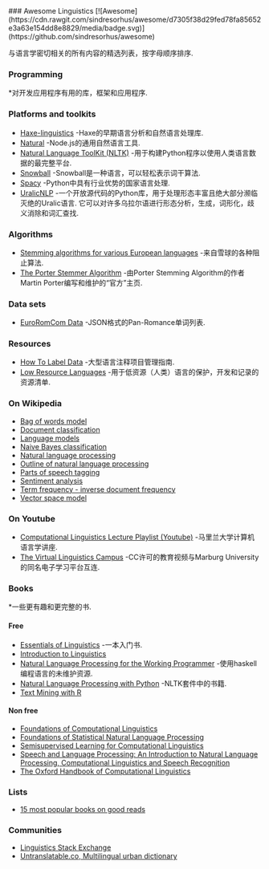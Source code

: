 <div class="github-widget" data-repo="theimpossibleastronaut/awesome-linguistics"></div>
<script async src="https://pagead2.googlesyndication.com/pagead/js/adsbygoogle.js"></script><ins class="adsbygoogle" style="display:block" data-ad-client="ca-pub-6890694312814945" data-ad-slot="5473692530" data-ad-format="auto"  data-full-width-responsive="true"></ins><script>(adsbygoogle = window.adsbygoogle || []).push({});</script>
### Awesome Linguistics
[![Awesome](https://cdn.rawgit.com/sindresorhus/awesome/d7305f38d29fed78fa85652e3a63e154dd8e8829/media/badge.svg)](https://github.com/sindresorhus/awesome)

与语言学密切相关的所有内容的精选列表，按字母顺序排序.


### Programming
*对开发应用程序有用的库，框架和应用程序.

### Platforms and toolkits
* [Haxe-linguistics](https://github.com/sexybiggetje/haxe-linguistics) -Haxe的早期语言分析和自然语言处理库.
* [Natural](https://github.com/NaturalNode/natural) -Node.js的通用自然语言工具.
* [Natural Language ToolKit (NLTK)](http://www.nltk.org/) -用于构建Python程序以使用人类语言数据的最完整平台.
* [Snowball](http://snowball.tartarus.org/) -Snowball是一种语言，可以轻松表示词干算法.
* [Spacy](https://spacy.io/) -Python中具有行业优势的国家语言处理.
* [UralicNLP](https://github.com/mikahama/uralicNLP)  -一个开放源代码的Python库，用于处理形态丰富且绝大部分濒临灭绝的Uralic语言.  它可以对许多乌拉尔语进行形态分析，生成，词形化，歧义消除和词汇查找.

### Algorithms
* [Stemming algorithms for various European languages](http://snowball.tartarus.org/texts/stemmersoverview.html) -来自雪球的各种阻止算法.
* [The Porter Stemmer Algorithm](http://tartarus.org/martin/PorterStemmer/) -由Porter Stemming Algorithm的作者Martin Porter编写和维护的“官方”主页.

### Data sets
* [EuroRomCom Data](https://github.com/kirkins/euroromcom) -JSON格式的Pan-Romance单词列表.

### Resources
* [How To Label Data](https://www.lighttag.io/how-to-label-data/) -大型语言注释项目管理指南.
* [Low Resource Languages](https://github.com/RIchardLitt/low-resource-languages) -用于低资源（人类）语言的保护，开发和记录的资源清单.

### On Wikipedia
* [Bag of words model](http://en.wikipedia.org/wiki/Bag-of-words_model)
* [Document classification](http://en.wikipedia.org/wiki/Document_classification)
* [Language models](http://en.wikipedia.org/wiki/Language_model)
* [Naive Bayes classification](http://en.wikipedia.org/wiki/Naive_Bayes_classifier)
* [Natural language processing](http://en.wikipedia.org/wiki/Natural_language_processing)
* [Outline of natural language processing](http://en.wikipedia.org/wiki/Outline_of_natural_language_processing)
* [Parts of speech tagging](http://en.wikipedia.org/wiki/Part-of-speech_tagging)
* [Sentiment analysis](http://en.wikipedia.org/wiki/Sentiment_analysis)
* [Term frequency - inverse document frequency](http://en.wikipedia.org/wiki/Tf%E2%80%93idf)
* [Vector space model](http://en.wikipedia.org/wiki/Vector_space_model)

### On Youtube
* [Computational Linguistics Lecture Playlist (Youtube)](https://www.youtube.com/playlist?list=PLegWUnz91WfuPebLI97-WueAP90JO-15i) -马里兰大学计算机语言学讲座.
* [The Virtual Linguistics Campus](https://www.youtube.com/channel/UCaMpov1PPVXGcKYgwHjXB3g) -CC许可的教育视频与Marburg University的同名电子学习平台互连.

### Books
*一些更有趣和更完整的书.

#### Free
* [Essentials of Linguistics](https://essentialsoflinguistics.pressbooks.com/) -一本入门书.
* [Introduction to Linguistics](https://linguistics.ucla.edu/people/Kracht/courses/ling20-fall07/ling-intro.pdf)
* [Natural Language Processing for the Working Programmer](https://github.com/nlpwp) -使用haskell编程语言的未维护资源.
* [Natural Language Processing with Python](http://www.nltk.org/book/) -NLTK套件中的书籍.
* [Text Mining with R](https://www.tidytextmining.com)

#### Non free
* [Foundations of Computational Linguistics](http://books.google.com/books?id=o9iGAgAAQBAJ&dq=Foundations+of+Computational+Linguistics&hl=nl&source=gbs_navlinks_s)
* [Foundations of Statistical Natural Language Processing](https://books.google.nl/books?id=YiFDxbEX3SUC)
* [Semisupervised Learning for Computational Linguistics](http://books.google.com/books/about/Semisupervised_Learning_for_Computationa.html?id=VCd67cGB_rAC&redir_esc=y)
* [Speech and Language Processing: An Introduction to Natural Language Processing, Computational Linguistics and Speech Recognition](https://books.google.nl/books?id=fZmj5UNK8AQC)
* [The Oxford Handbook of Computational Linguistics](http://www.oxfordhandbooks.com/view/10.1093/oxfordhb/9780199276349.001.0001/oxfordhb-9780199276349)

### Lists
* [15 most popular books on good reads](http://www.goodreads.com/shelf/show/natural-language-processing)

### Communities
* [Linguistics Stack Exchange](https://linguistics.stackexchange.com/)
* [Untranslatable.co, Multilingual urban dictionary](https://untranslatable.co/)

